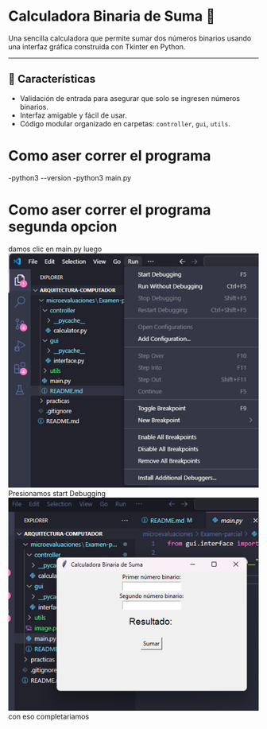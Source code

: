 # Calculadora Binaria de Suma 🧮

Una sencilla calculadora que permite sumar dos números binarios usando una interfaz gráfica construida con Tkinter en Python.

---

## 🚀 Características

- Validación de entrada para asegurar que solo se ingresen números binarios.
- Interfaz amigable y fácil de usar.
- Código modular organizado en carpetas: `controller`, `gui`, `utils`.
# Como aser correr el programa
-python3 --version
-python3 main.py
# Como aser correr el programa segunda opcion 
damos clic en main.py luego
![alt text](image.png)
Presionamos start Debugging
![alt text](image-1.png)
con eso completariamos 